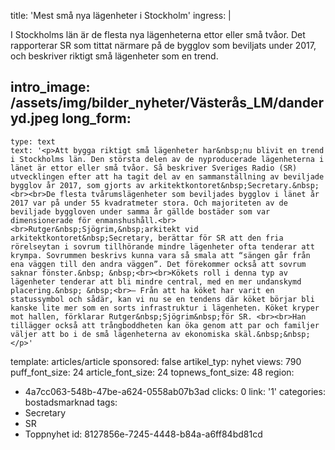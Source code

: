 title: 'Mest små nya lägenheter i Stockholm'
ingress: |
  <p>I Stockholms län är de flesta nya lägenheterna ettor eller små tvåor. Det rapporterar SR som tittat närmare på de bygglov som beviljats under 2017, och beskriver riktigt små lägenheter som en trend.
  </p>
  
intro_image: /assets/img/bilder_nyheter/Västerås_LM/danderyd.jpeg
long_form:
  -
    type: text
    text: '<p>Att bygga riktigt små lägenheter har&nbsp;nu blivit en trend i Stockholms län. Den största delen av de nyproducerade lägenheterna i länet är ettor eller små tvåor. Så beskriver Sveriges Radio (SR) utvecklingen efter att ha tagit del av en sammanställning av beviljade bygglov år 2017, som gjorts av arkitektkontoret&nbsp;Secretary.&nbsp; <br><br>De flesta tvårumslägenheter som beviljades bygglov i länet år 2017 var på under 55 kvadratmeter stora. Och majoriteten av de beviljade byggloven under samma år gällde bostäder som var dimensionerade för enmanshushåll.<br><br>Rutger&nbsp;Sjögrim,&nbsp;arkitekt vid arkitektkontoret&nbsp;Secretary, berättar för SR att den fria rörelseytan i sovrum tillhörande mindre lägenheter ofta tenderar att krympa. Sovrummen beskrivs kunna vara så smala att “sängen går från ena väggen till den andra väggen”. Det förekommer också att sovrum saknar fönster.&nbsp; &nbsp;<br><br>Kökets roll i denna typ av lägenheter tenderar att bli mindre central, med en mer undanskymd placering.&nbsp; &nbsp;<br>– Från att ha köket har varit en statussymbol och sådär, kan vi nu se en tendens där köket börjar bli kanske lite mer som en sorts infrastruktur i lägenheten. Köket kryper mot hallen, förklarar Rutger&nbsp;Sjögrim&nbsp;för SR. <br><br>Han tillägger också att trångboddheten kan öka genom att par och familjer väljer att bo i de små lägenheterna av ekonomiska skäl.&nbsp;&nbsp;</p>'
template: articles/article
sponsored: false
artikel_typ: nyhet
views: 790
puff_font_size: 24
article_font_size: 24
topnews_font_size: 48
region:
  - 4a7cc063-548b-47be-a624-0558ab07b3ad
clicks: 0
link: '1'
categories: bostadsmarknad
tags:
  - Secretary
  - SR
  - Toppnyhet
id: 8127856e-7245-4448-b84a-a6ff84bd81cd
